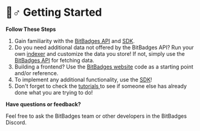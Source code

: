 # 🚴♂ Getting Started

**Follow These Steps**

1. Gain familiarity with the [BitBadges API](broken-reference) and [SDK](broken-reference).
2. Do you need additional data not offered by the BitBadges API? Run your own [indexer](../indexer-api/indexer.md) and customize the data you store! If not, simply use the [BitBadges API](broken-reference) for fetching data.
3. Building a frontend? Use the [BitBadges website](broken-reference) code as a starting point and/or reference.&#x20;
4. To implement any additional functionality, use the [SDK](broken-reference)!&#x20;
5. Don't forget to check the [tutorials ](tutorials.md)to see if someone else has already done what you are trying to do!

**Have questions or feedback?**

Feel free to ask the BitBadges team or other developers in the BitBadges Discord.
